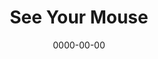 ---
title: See Your Mouse
id: see-your-mouse
tech: CSS
date: 0000-00-00
link: https://zacharyc.site/code/see-your-mouse
linktext: See
---